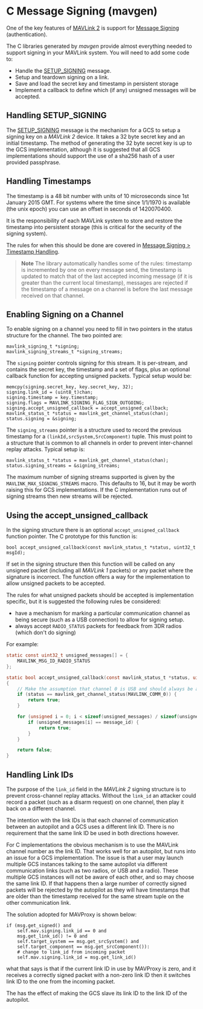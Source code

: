 # C Message Signing (mavgen)

One of the key features of [MAVLink 2](../guide/mavlink_2.md) is support for [Message Signing](../guide/message_signing.md) (authentication).

The C libraries generated by *mavgen* provide almost everything needed to support signing in your MAVLink system.
You will need to add some code to:

* Handle the [SETUP_SIGNING](../messages/common.md#SETUP_SIGNING) message.
* Setup and teardown signing on a link.
* Save and load the secret key and timestamp in persistent storage
* Implement a callback to define which (if any) unsigned messages will be accepted.


## Handling SETUP_SIGNING

The [SETUP_SIGNING](../messages/common.md#SETUP_SIGNING) message is the mechanism for a GCS to setup a signing key on a *MAVLink 2* device. 
It takes a 32 byte secret key and an initial timestamp. 
The method of generating the 32 byte secret key is up to the GCS implementation, although it is suggested that all GCS implementations should support the use of a sha256 hash of a user provided passphrase.

## Handling Timestamps

The timestamp is a 48 bit number with units of 10 microseconds since 1st January 2015 GMT. For systems where the time since 1/1/1970 is available (the unix epoch) you can use an offset in seconds of 1420070400.

It is the responsibility of each MAVLink system to store and restore the timestamp into persistent storage (this is critical for the security of the signing system).

The rules for when this should be done are covered in [Message Signing > Timestamp Handling](../guide/message_signing.md#timestamp).

> **Note** The library automatically handles some of the rules: timestamp is incremented by one on every message send, the timestamp is updated to match that of the last accepted incoming message (if it is greater than the current local timestamp), messages are rejected if the timestamp of a message on a channel is before the last message received on that channel. 

<!-- 
It is the responsibility of each MAVLink system to store and restore the timestamp into persistent storage (this is critical for the security of the signing system).
* The current timestamp should be stored regularly in persistent storage (suggested at least once a minute)
* The timestamp used on startup should be the maximum of the timestamp implied by the system clock and the stored timestamp
* If the system does not have a RTC mechanism then it should update its timestamp when GPS lock is achieved. The maximum of the timestamp from the GPS and the stored timestamp should be used
* The timestamp should be incremented by one on each message send. This is done for you by the generated headers.
* When a correctly signed message is decoded the timestamp should be replaced by the timestamp of the incoming message if that timestamp is greater than the current timestamp. This is done for you by the generated headers
* The timestamp on incoming signed messages should be checked against the previous timestamp for the incoming `(linkID,srcSystem,SrcComponent)` tuple and the message rejected if it is smaller. This is done for you by generated headers.
* If there is no previous message with the given `(linkID,srcSystem,SrcComponent)` then the timestamp should be accepted if it not more than 6 million (one minute) behind the current timestamp
-->

## Enabling Signing on a Channel

To enable signing on a channel you need to fill in two pointers in the status structure for the channel. The two pointed are:

```
mavlink_signing_t *signing;
mavlink_signing_streams_t *signing_streams;
```

The `signing` pointer controls signing for this stream. It is per-stream, and contains the secret key, the timestamp and a set of flags, plus an optional callback function for accepting unsigned packets. Typical setup would be:

```
memcpy(signing.secret_key, key.secret_key, 32);
signing.link_id = (uint8_t)chan;
signing.timestamp = key.timestamp;
signing.flags = MAVLINK_SIGNING_FLAG_SIGN_OUTGOING;
signing.accept_unsigned_callback = accept_unsigned_callback;
mavlink_status_t *status = mavlink_get_channel_status(chan);
status.signing = &signing;
```

The `signing_streams` pointer is a structure used to record the previous timestamp for a `(linkId,srcSystem,SrcComponent)` tuple. This must point to a structure that is common to all channels in order to prevent inter-channel replay attacks. Typical setup is:

```
mavlink_status_t *status = mavlink_get_channel_status(chan);
status.signing_streams = &signing_streams;
```

The maximum number of signing streams supported is given by the `MAVLINK_MAX_SIGNING_STREAMS` macro. This defaults to 16, but it may be worth raising this for GCS implementations. If the C implementation runs out of signing streams then new streams will be rejected.

## Using the accept_unsigned_callback

In the signing structure there is an optional `accept_unsigned_callback` function pointer. The C prototype for this function is:

```
bool accept_unsigned_callback(const mavlink_status_t *status, uint32_t msgId);
```

If set in the signing structure then this function will be called on any unsigned packet (including all *MAVLink 1* packets) or any packet where the signature is incorrect. The function offers a way for the implementation to allow unsigned packets to be accepted.

The rules for what unsigned packets should be accepted is implementation specific, but it is suggested the following rules be considered:

* have a mechanism for marking a particular communication channel as being secure (such as a USB connection) to allow for signing setup.
* always accept `RADIO_STATUS` packets for feedback from 3DR radios (which don't do signing)

For example:

```c
static const uint32_t unsigned_messages[] = {
	MAVLINK_MSG_ID_RADIO_STATUS
};

static bool accept_unsigned_callback(const mavlink_status_t *status, uint32_t message_id)
{
	// Make the assumption that channel 0 is USB and should always be accessible
	if (status == mavlink_get_channel_status(MAVLINK_COMM_0)) {
		return true;
	}

	for (unsigned i = 0; i < sizeof(unsigned_messages) / sizeof(unsigned_messages[0]); i++) {
		if (unsigned_messages[i] == message_id) {
			return true;
		}
	}

	return false;
}
```

## Handling Link IDs

The purpose of the `link_id` field in the *MAVLink 2* signing structure is to prevent cross-channel replay attacks. Without the `link_id` an attacker could record a packet (such as a disarm request) on one channel, then play it back on a different channel.

The intention with the link IDs is that each channel of communication between an autopilot and a GCS uses a different link ID. There is no requirement that the same link ID be used in both directions however.

For C implementations the obvious mechanism is to use the MAVLink channel number as the link ID. That works well for an autopilot, but runs into an issue for a GCS implementation. The issue is that a user may launch multiple GCS instances talking to the same autopilot via different communication links (such as two radios, or USB and a radio). These multiple GCS instances will not be aware of each other, and so may choose the same link ID. If that happens then a large number of correctly signed packets will be rejected by the autopilot as they will have timestamps that are older than the timestamp received for the same stream tuple on the other communication link.

The solution adopted for MAVProxy is shown below:

```
if (msg.get_signed() and
	self.mav.signing.link_id == 0 and
	msg.get_link_id() != 0 and
	self.target_system == msg.get_srcSystem() and
	self.target_component == msg.get_srcComponent()):
	# change to link_id from incoming packet
	self.mav.signing.link_id = msg.get_link_id()
```

what that says is that if the current link ID in use by MAVProxy is zero, and it receives a correctly signed packet with a non-zero link ID then it switches link ID to the one from the incoming packet.

The has the effect of making the GCS slave its link ID to the link ID of the autopilot.